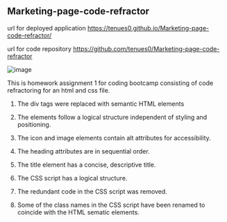 ## Marketing-page-code-refractor

url for deployed application https://tenues0.github.io/Marketing-page-code-refractor/

url for code repository https://github.com/tenues0/Marketing-page-code-refractor

![image](https://user-images.githubusercontent.com/95945750/160249282-e36355d8-dec6-4283-a89d-5abe72f1ddf0.png)

This is homework assignment 1 for coding bootcamp consisting of code refractoring for an html and css file.

1) The div tags were replaced with semantic HTML elements

2) The elements follow a logical structure independent of styling and positioning.

3) The icon and image elements contain alt attributes for accessibility.

4) The heading attributes are in sequential order.

5) The title element has a concise, descriptive title.

6) The CSS script has a logical structure.

7) The redundant code in the CSS script was removed.

8) Some of the class names in the CSS script have been renamed to coincide with the HTML sematic elements.

